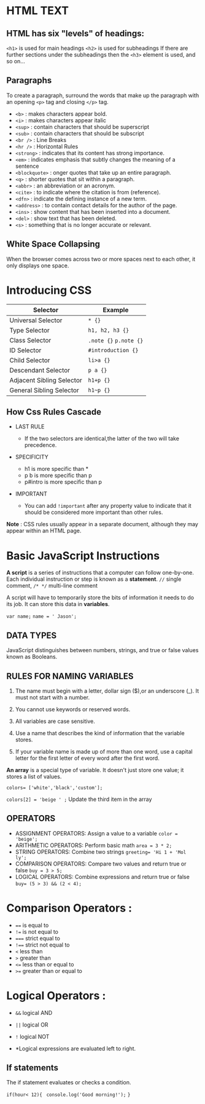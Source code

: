 # HTML TEXT

## HTML has six "levels" of headings:
`<h1>` is used for main headings
`<h2>` is used for subheadings
If there are further sections under the subheadings then the
`<h3>` element is used, and so on...

## Paragraphs
To create a paragraph, surround the words that make up the
paragraph with an opening `<p>` tag and closing `</p>` tag.

- `<b>` : makes characters appear bold.
- `<i>` : makes characters appear italic
- `<sup>` : contain characters that should be superscript
- `<sub>` : contain characters that should be subscript
- `<br />` : Line Breaks
- `<hr />` : Horizontal Rules
- `<strong>` :  indicates that its content has strong importance. 
- `<em>` :  indicates emphasis that subtly changes the meaning of a sentence
- `<blockquote>` : onger quotes that take up an entire paragraph.
- `<q>` : shorter quotes that sit within a paragraph.
- `<abbr>` : an abbreviation or an acronym.
- `<cite>` : to indicate where the citation is from (reference).
- `<dfn>` : indicate the defining instance of a new term.
- `<address>` :  to contain contact details for the author of the page.
- `<ins>` : show content that has been inserted into a document.
- `<del>` : show text that has been deleted.
- `<s>` : something that is no longer accurate or relevant.


## White Space Collapsing

When the browser comes across two or more spaces next to each
other, it only displays one space.

# Introducing CSS

| Selector  |  Example |
| ------------- | ------------- |
| Universal Selector  | `* {}`  |
| Type Selector  | `h1, h2, h3 {}` |
| Class Selector | `.note {}` `p.note {}`  |
| ID Selector  | `#introduction {}`  |
| Child Selector | `li>a {}`  |
| Descendant Selector | `p a {}`  |
| Adjacent Sibling Selector | `h1+p {}`  |
| General Sibling Selector | `h1~p {} ` |

## How Css Rules Cascade
- LAST RULE
   - If the two selectors are identical,the latter of the two will take precedence.

- SPECIFICITY
    - h1 is more specific than *
    - p b is more specific than p
    - p#intro is more specific than p

- IMPORTANT
    - You can add `!important` after any property value to indicate that it should be considered more important than other rules.


**Note** : CSS rules usually appear in a separate document, although they may appear within an HTML page.

# Basic JavaScript Instructions

**A script** is a series of instructions that a computer can follow one-by-one. Each individual instruction or step is known as a **statement**. 
`//` single comment, `/* */` multi-line comment

A script will have to temporarily store the bits of information it
needs to do its job. It can store this data in **variables**. 

`var name;`
`name = ' Jason';`

## DATA TYPES
JavaScript distinguishes between numbers, strings, and true or false values known as Booleans. 

## RULES FOR NAMING VARIABLES

1. The name must begin with a letter, dollar sign ($),or an
underscore (_). It must not start with a number. 

2. You cannot use keywords or reserved words. 

3. All variables are case sensitive.

4. Use a name that describes the kind of information that the
variable stores. 

5. If your variable name is made up of more than one word, use a
capital letter for the first letter of every word after the first word. 

**An array** is a special type of variable. It doesn't just store one value; it stores a list of values. 

`colors= ['white','black','custom']; `
 
`colors[2] = 'beige ' ;` Update the third item in the array

## OPERATORS

- ASSIGNMENT OPERATORS: Assign a value to a variable
`color = 'beige';`
- ARITHMETIC OPERATORS: Perform basic math
`area = 3 * 2;`
- STRING OPERATORS: Combine two strings
`greeting= 'Hi 1 + 'Mol ly';`
- COMPARISON OPERATORS: Compare two values and return true or false
`buy = 3 > 5;`
- LOGICAL OPERATORS: Combine expressions and return true or false
`buy= (5 > 3) && (2 < 4);`

# Comparison Operators :

- `==` is equal to
- `!=` is not equal to
- `===` strict equal to
- `!==` strict not equal to
- `<` less than
- `>` greater than
- `<=` less than or equal to
- `>=` greater than or equal to

# Logical Operators :

- `&&` logical AND
- `||` logical OR
- `!` logical NOT

- *Logical expressions are evaluated left to right.

## If statements

The if statement evaluates or checks a condition.

`if(hour< 12){`
   ` console.log('Good morning!');`
`}`
